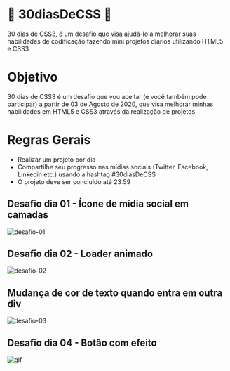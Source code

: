 # 🚀 30diasDeCSS 🚀

30 dias de CSS3, é um desafio que visa ajudá-lo a melhorar suas habilidades de codificação fazendo mini projetos diarios utilizando HTML5 e CSS3

# Objetivo
30 dias de CSS3 é um desafio que vou aceitar (e você também pode participar) a partir de 03 de Agosto de 2020, que visa melhorar minhas habilidades 
em HTML5 e CSS3 através da realização de projetos

# Regras Gerais
* Realizar um projeto por dia
* Compartilhe seu progresso nas mídias sociais (Twitter, Facebook, Linkedin etc.) usando a hashtag #30diasDeCSS
* O projeto deve ser concluído até 23:59

## Desafio dia 01 - Ícone de mídia social em camadas
![desafio-01](https://user-images.githubusercontent.com/40476367/89294202-8c14b700-d635-11ea-854f-98c37170c9dd.gif)

## Desafio dia 02 - Loader animado

![desafio-02](https://user-images.githubusercontent.com/40476367/89293500-6509b580-d634-11ea-9cb0-e507d10cbd72.gif)

## Mudança de cor de texto quando entra em outra div
![desafio-03](https://raw.githubusercontent.com/alissongp/30diasDeCSS/master/desafios/dia03/gif/dia-03.gif)

## Desafio dia 04 - Botão com efeito
![gif](https://user-images.githubusercontent.com/40476367/89580047-2aa64100-d80b-11ea-8665-4415daca02bd.gif)
